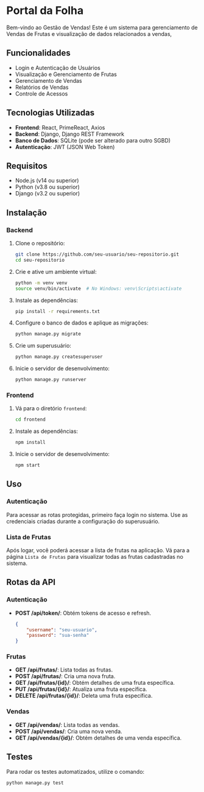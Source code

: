 # Portal da Folha

Bem-vindo ao Gestão de Vendas! Este é um sistema para gerenciamento de Vendas de Frutas e visualização de dados relacionados a vendas,

## Funcionalidades

- Login e Autenticação de Usuários
- Visualização e Gerenciamento de Frutas
- Gerenciamento de Vendas
- Relatórios de Vendas
- Controle de Acessos

## Tecnologias Utilizadas

- **Frontend**: React, PrimeReact, Axios
- **Backend**: Django, Django REST Framework
- **Banco de Dados**: SQLite (pode ser alterado para outro SGBD)
- **Autenticação**: JWT (JSON Web Token)

## Requisitos

- Node.js (v14 ou superior)
- Python (v3.8 ou superior)
- Django (v3.2 ou superior)

## Instalação

### Backend

1. Clone o repositório:
    ```bash
    git clone https://github.com/seu-usuario/seu-repositorio.git
    cd seu-repositorio
    ```

2. Crie e ative um ambiente virtual:
    ```bash
    python -m venv venv
    source venv/bin/activate  # No Windows: venv\Scripts\activate
    ```

3. Instale as dependências:
    ```bash
    pip install -r requirements.txt
    ```

4. Configure o banco de dados e aplique as migrações:
    ```bash
    python manage.py migrate
    ```

5. Crie um superusuário:
    ```bash
    python manage.py createsuperuser
    ```

6. Inicie o servidor de desenvolvimento:
    ```bash
    python manage.py runserver
    ```

### Frontend

1. Vá para o diretório `frontend`:
    ```bash
    cd frontend
    ```

2. Instale as dependências:
    ```bash
    npm install
    ```

3. Inicie o servidor de desenvolvimento:
    ```bash
    npm start
    ```

## Uso

### Autenticação

Para acessar as rotas protegidas, primeiro faça login no sistema. Use as credenciais criadas durante a configuração do superusuário.

### Lista de Frutas

Após logar, você poderá acessar a lista de frutas na aplicação. Vá para a página `Lista de Frutas` para visualizar todas as frutas cadastradas no sistema.

## Rotas da API

### Autenticação

- **POST /api/token/**: Obtém tokens de acesso e refresh.
    ```json
    {
        "username": "seu-usuario",
        "password": "sua-senha"
    }
    ```

### Frutas

- **GET /api/frutas/**: Lista todas as frutas.
- **POST /api/frutas/**: Cria uma nova fruta.
- **GET /api/frutas/{id}/**: Obtém detalhes de uma fruta específica.
- **PUT /api/frutas/{id}/**: Atualiza uma fruta específica.
- **DELETE /api/frutas/{id}/**: Deleta uma fruta específica.

### Vendas

- **GET /api/vendas/**: Lista todas as vendas.
- **POST /api/vendas/**: Cria uma nova venda.
- **GET /api/vendas/{id}/**: Obtém detalhes de uma venda específica.

## Testes

Para rodar os testes automatizados, utilize o comando:
```bash
python manage.py test
